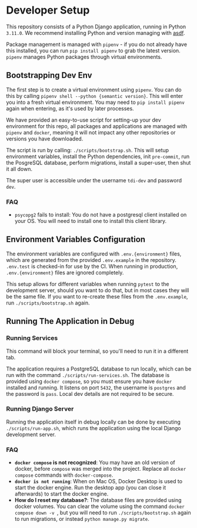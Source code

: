 # Developer Setup

This repository consists of a Python Django application, running in Python `3.11.0`. We recommend installing Python and version managing with [asdf](https://asdf-vm.com/).

Package management is managed with `pipenv` - if you do not already have this installed, you can run `pip install pipenv` to grab the latest version. `pipenv` manages Python packages through virtual environments.

## Bootstrapping Dev Env

The first step is to create a virtual environment using `pipenv`. You can do this by calling `pipenv shell --python {semantic version}`. This will enter you into a fresh virtual environment. You may need to `pip install pipenv` again when entering, as it's used by later processes.

We have provided an easy-to-use script for setting-up your dev environment for this repo, all packages and applications are managed with `pipenv` and `docker`, meaning it will not impact any other repositories or versions you have downloaded.

The script is run by calling: `./scripts/bootstrap.sh`. This will setup environment variables, install the Python dependencies, init `pre-commit`, run the PosgreSQL database, perform migrations, install a super-user, then shut it all down.

The super user is accessible under the username `tdi-dev` and password `dev`.

### FAQ

- `psycopg2` fails to install: You do not have a postgresql client installed on your OS. You will need to install one to install this client library.

## Environment Variables Configuration

The environment variables are configured with `.env.{environment}` files, which are generated from the provided `.env.example` in the repository. `.env.test` is checked-in for use by the CI. When running in production, `.env.{environment}` files are ignored completely.

This setup allows for different variables when running `pytest` to the development server, should you want to do that, but in most cases they will be the same file. If you want to re-create these files from the `.env.example`, run `./scripts/bootstrap.sh` again.

## Running The Application in Debug

### Running Services

This command will block your terminal, so you'll need to run it in a different tab.

The application requires a PostgreSQL database to run locally, which can be run with the command `./scripts/run-services.sh`. The database is provided using `docker compose`, so you must ensure you have `docker` installed and running. It listens on port `5432`, the username is `postgres` and the password is `pass`. Local dev details are not required to be secure.

### Running Django Server

Running the application itself in debug locally can be done by executing `./scripts/run-app.sh`, which runs the application using the local Django development server.

### FAQ

- **`docker compose` is not recognized**: You may have an old version of docker, before `compose` was merged into the project. Replace all `docker compose` commands with `docker-compose`.
- **`docker is not running`**: When on Mac OS, Docker Desktop is used to start the docker engine. Run the desktop app (you can close it afterwards) to start the docker engine.
- **How do I reset my database?**: The database files are provided using docker volumes. You can clear the volume using the command `docker compose down -v `, but you will need to run `./scripts/bootstrap.sh` again to run migrations, or instead `python manage.py migrate`.